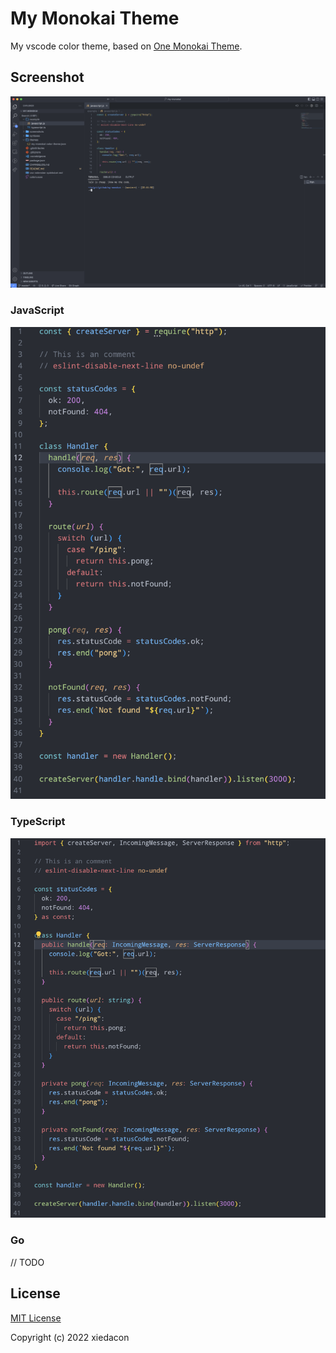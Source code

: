 # My Monokai Theme

My vscode color theme, based on [One Monokai Theme](https://marketplace.visualstudio.com/items?itemName=azemoh.one-monokai).

## Screenshot

![editor](https://raw.githubusercontent.com/xiedacon/my-monokai/master/screenshots/editor.png)

### JavaScript

![javascript](https://raw.githubusercontent.com/xiedacon/my-monokai/master/screenshots/javascript.png)

### TypeScript

![typescript](https://raw.githubusercontent.com/xiedacon/my-monokai/master/screenshots/typescript.png)

### Go

// TODO

## License

[MIT License](https://github.com/xiedacon/my-monokai/blob/master/LICENSE)

Copyright (c) 2022 xiedacon
